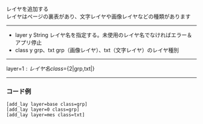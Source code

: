 レイヤを追加する  
レイヤはページの裏表があり、文字レイヤや画像レイヤなどの種類があります

***
- layer	y		String	レイヤ名を指定する。未使用のレイヤ名でなければエラー＆アプリ停止
- class	y		grp、txt	grp（画像レイヤ）、txt（文字レイヤ）のレイヤ種別

***
layer=${1:レイヤ名} class=${2|grp,txt|}

***
### コード例
~~~skynovel
[add_lay layer=base class=grp]
[add_lay layer=0 class=grp]
[add_lay layer=mes class=txt]
~~~
